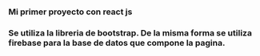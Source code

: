 ### Mi primer proyecto con react js

### Se utiliza la libreria de bootstrap. De la misma forma se utiliza firebase para la base de datos que compone la pagina.
